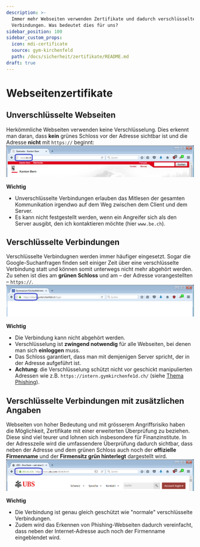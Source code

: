 ```yaml
---
description: >-
  Immer mehr Webseiten verwenden Zertifikate und dadurch verschlüsselte
  Verbindungen. Was bedeutet dies für uns?
sidebar_position: 100
sidebar_custom_props:
  icon: mdi-certificate
  source: gym-kirchenfeld
  path: /docs/sicherheit/zertifikate/README.md
draft: true
---
```


# Webseitenzertifikate



## Unverschlüsselte Webseiten
Herkömmliche Webseiten verwenden keine Verschlüsselung. Dies erkennt man daran, dass **kein** grünes Schloss vor der Adresse sichtbar ist und die Adresse **nicht** mit `https://` beginnt:
![HTTP-Verbindung](./01-be.ch-markiert.png)

**Wichtig**
- Unverschlüsselte Verbindungen erlauben das Mitlesen der gesamten Kommunikation irgendwo auf dem Weg zwischen dem Client und dem Server.
- Es kann nicht festgestellt werden, wenn ein Angreifer sich als den Server ausgibt, den ich kontaktieren möchte (hier `www.be.ch`).


## Verschlüsselte Verbindungen
Verschlüsselte Verbindugnen werden immer häufiger eingesetzt. Sogar die Google-Suchanfragen finden seit einiger Zeit über eine verschlüsselte Verbindung statt und können somit unterwegs nicht mehr abgehört werden. Zu sehen ist dies am **grünen Schloss** und am – der Adresse vorangestellten – `https://`.
![HTTPS-Verbindung](./02-intern-markiert.png)

**Wichtig**
- Die Verbindung kann nicht abgehört werden.
- Verschlüsselung ist **zwingend notwendig** für alle Webseiten, bei denen man sich **einloggen** muss.
- Das Schloss garantiert, dass man mit demjenigen Server spricht, der in der Adresse aufgeführt ist.
- **Achtung**: die Verschlüsselung schützt nicht vor geschickt manipulierten Adressen wie z.B. `https://intern.gymkirchenfe1d.ch/` (siehe [Thema Phishing](../phishing/)).


## Verschlüsselte Verbindungen mit zusätzlichen Angaben
Webseiten von hoher Bedeutung und mit grösserem Angriffsrisiko haben die Möglichkeit, Zertifikate mit einer erweiterten Überprüfung zu beziehen. Diese sind viel teurer und lohnen sich insbesondere für Finanzinstitute. In der Adresszeile wird die umfassendere Überprüfung dadurch sichtbar, dass neben der Adresse und dem grünen Schloss auch noch der **offizielle Firmenname** und der **Firmensitz grün hinterlegt** dargestellt wird.
![HTTPS-Verbindung mit erweiterter Überprüfung](./03-ubs-markiert.png)

**Wichtig**
- Die Verbindung ist genau gleich geschützt wie "normale" verschlüsselte Verbindungen.
- Zudem wird das Erkennen von Phishing-Webseiten dadurch vereinfacht, dass neben der Internet-Adresse auch noch der Firmenname eingeblendet wird.

